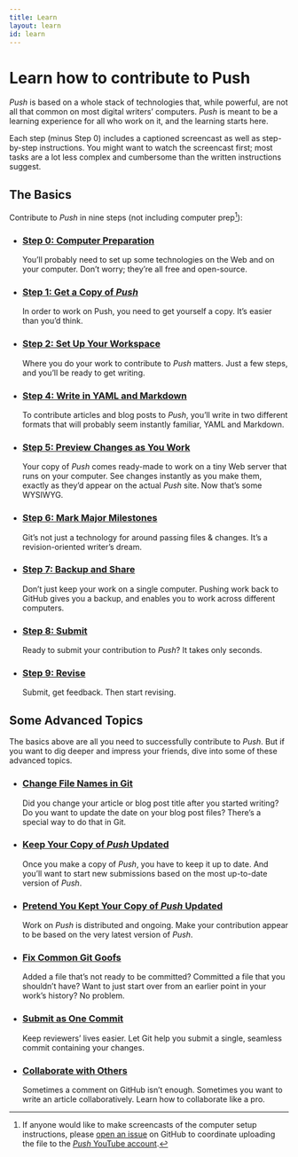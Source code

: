 ```yaml
---
title: Learn
layout: learn
id: learn
---
```


# Learn how to contribute to Push

*Push* is based on a whole stack of technologies that, while powerful, are not all that common on
most digital writers’ computers. *Push* is meant to be a learning experience for all who work on it,
and the learning starts here.

Each step (minus Step 0) includes a captioned screencast as well as step-by-step instructions.
You might want to watch the screencast first; most tasks are a lot less complex and cumbersome than
the written instructions suggest.

## The Basics

  Contribute to *Push* in nine steps (not including computer prep[^prepnote]):

* ### [Step 0: Computer Preparation](/learn/computer-preparation.html)

  You’ll probably need to set up some technologies on the Web and on your computer. Don’t worry;
  they’re all free and open-source.

* ### [Step 1: Get a Copy of *Push*](/learn/fork-and-clone.html)

  In order to work on Push, you need to get yourself a copy. It’s easier than you’d think.

* ### [Step 2: Set Up Your Workspace](/learn/branching.html)

  Where you do your work to contribute to *Push* matters. Just a few steps, and you’ll be ready to
  get writing.

* ### [Step 4: Write in YAML and Markdown](/learn/yaml-and-markdown.html)

  To contribute articles and blog posts to *Push*, you’ll write in two different formats that will
  probably seem instantly familiar, YAML and Markdown.

* ### [Step 5: Preview Changes as You Work](/learn/previewing-work.html)

  Your copy of *Push* comes ready-made to work on a tiny Web server that runs on your computer.
  See changes instantly as you make them, exactly as they’d appear on the actual *Push* site.
  Now that’s some WYSIWYG.

* ### [Step 6: Mark Major Milestones](/learn/add-and-commit.html)

  Git’s not just a technology for around passing files & changes. It’s a revision-oriented writer’s
  dream.

* ### [Step 7: Backup and Share](/learn/git-push.html)

  Don’t just keep your work on a single computer. Pushing work back to GitHub gives you a backup,
  and enables you to work across different computers.

* ### [Step 8: Submit](/learn/pull-requests.html)

  Ready to submit your contribution to *Push*? It takes only seconds.

* ### [Step 9: Revise](/learn/revise-and-push.html)

  Submit, get feedback. Then start revising.

## Some Advanced Topics

The basics above are all you need to successfully contribute to *Push*. But if you want to dig
deeper and impress your friends, dive into some of these advanced topics.

* ### [Change File Names in Git](/learn/change-file-names.html)

  Did you change your article or blog post title after you started writing? Do you want to
  update the date on your blog post files? There’s a special way to do that in Git.

* ### [Keep Your Copy of *Push* Updated](/learn/stay-updated.html)

  Once you make a copy of *Push*, you have to keep it up to date. And you’ll want to start
  new submissions based on the most up-to-date version of *Push*.

* ### [Pretend You Kept Your Copy of *Push* Updated](/learn/git-rebase.html)

  Work on *Push* is distributed and ongoing. Make your contribution appear to be based on
  the very latest version of *Push*.

* ### [Fix Common Git Goofs](/learn/fixing-git-goofs.html)

  Added a file that’s not ready to be committed? Committed a file that you shouldn’t have?
  Want to just start over from an earlier point in your work’s history? No problem.

* ### [Submit as One Commit](/learn/squashing-commits.html)

  Keep reviewers’ lives easier. Let Git help you submit a single, seamless commit containing your
  changes.

* ### [Collaborate with Others](/learn/multiple-remotes.html)

  Sometimes a comment on GitHub isn’t enough. Sometimes you want to write an article
  collaboratively. Learn how to collaborate like a pro.

[^prepnote]: If anyone would like to make screencasts of the computer setup instructions, please
[open an issue](https://github.com/cwcon/push/issues/new) on GitHub to coordinate uploading the file
to the [*Push* YouTube account](http://www.youtube.com/p117sh).

